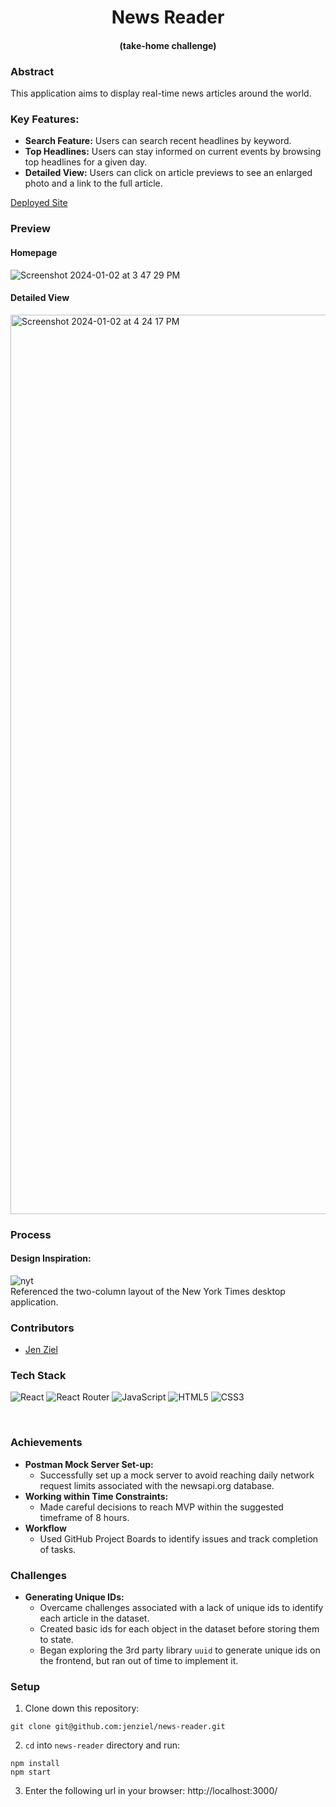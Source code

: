 <div align="center">

# News Reader 
#### (take-home challenge)

</div>

### Abstract
This application aims to display real-time news articles around the world.

### Key Features:
- **Search Feature:** Users can search recent headlines by keyword.
- **Top Headlines:** Users can stay informed on current events by browsing top headlines for a given day. 
- **Detailed View:** Users can click on article previews to see an enlarged photo and a link to the full article.
  
[Deployed Site](https://news-reader-infve7h6c-jenziel.vercel.app/)

### Preview
#### Homepage
![Screenshot 2024-01-02 at 3 47 29 PM](https://github.com/jenziel/news-reader/assets/130857864/a2a7b610-ad97-41f1-9936-5216348402c5)

#### Detailed View
<img width="1439" alt="Screenshot 2024-01-02 at 4 24 17 PM" src="https://github.com/jenziel/news-reader/assets/130857864/afbec08b-fc74-4d14-be52-b081c6f51afe">


### Process

#### Design Inspiration: 
![nyt](https://github.com/jenziel/news-reader/assets/130857864/b07550be-607a-4b7b-94c3-6df969c579e5)  
Referenced the two-column layout of the New York Times desktop application. 



### Contributors
- [Jen Ziel](https://www.linkedin.com/in/jen-ziel-a02820278) 


### Tech Stack
![React](https://img.shields.io/badge/react-%2320232a.svg?style=for-the-badge&logo=react&logoColor=!%2361DAFB)
![React Router](https://img.shields.io/badge/React_Router-CA4245?style=for-the-badge&logo=react-router&logoColor=white)
![JavaScript](https://img.shields.io/badge/javascript-%23323330.svg?style=for-the-badge&logo=javascript&logoColor=%23F7DF1E)
![HTML5](https://img.shields.io/badge/html5-%23E34F26.svg?style=for-the-badge&logo=html5&logoColor=white) 
![CSS3](https://img.shields.io/badge/css3-%231572B6.svg?style=for-the-badge&logo=css3&logoColor=white)

</br>

### Achievements

- **Postman Mock Server Set-up:**
  - Successfully set up a mock server to avoid reaching daily network request limits associated with the newsapi.org database.
- **Working within Time Constraints:**
  - Made careful decisions to reach MVP within the suggested timeframe of 8 hours.
- **Workflow**
  - Used GitHub Project Boards to identify issues and track completion of tasks. 

### Challenges

- **Generating Unique IDs:**
  - Overcame challenges associated with a lack of unique ids to identify each article in the dataset.
  - Created basic ids for each object in the dataset before storing them to state.
  - Began exploring the 3rd party library `uuid` to generate unique ids on the frontend, but ran out of time to implement it.

### Setup
1. Clone down this repository:
  ```
git clone git@github.com:jenziel/news-reader.git
  ```
2. `cd` into `news-reader` directory and run:
  ```
  npm install
  npm start
  ```
3. Enter the following url in your browser: http://localhost:3000/
